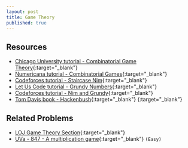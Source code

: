```yaml
---
layout: post
title: Game Theory
published: true
---
```


## Resources

- [Chicago University tutorial - Combinatorial Game Theory](http://math.uchicago.edu/~ac/cgt.pdf){:target="\_blank"}
- [Numericana tutorial - Combinatorial Games](http://www.numericana.com/answer/games.htm){:target="\_blank"}
- [Codeforces tutorial - Staircase Nim](https://codeforces.com/blog/entry/44651){:target="\_blank"}
- [Let Us Code tutorial - Grundy Numbers](http://letuskode.blogspot.com/2014/08/grundy-numbers.html){:target="\_blank"}
- [Codeforces tutorial - Nim and Grundy](https://codeforces.com/blog/entry/66040){:target="\_blank"}
- [Tom Davis book - Hackenbush](http://www.geometer.org/mathcircles/hackenbush.pdf){:target="\_blank"}
[](){:target="\_blank"} 

## Related Problems

- [LOJ Game Theory Section](https://lightoj.com/problems/category/game-theory){:target="\_blank"}
- [UVa - 847 - A multiplication game](https://onlinejudge.org/external/8/847.pdf){:target="\_blank"} `(Easy)`
